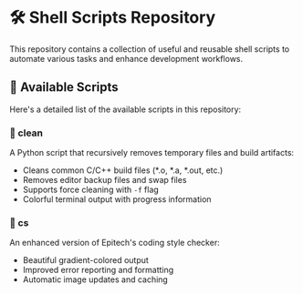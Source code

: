 # 🛠️ Shell Scripts Repository

This repository contains a collection of useful and reusable shell scripts to automate various tasks and enhance development workflows.

## 📜 Available Scripts

Here's a detailed list of the available scripts in this repository:

### 🧹 clean
A Python script that recursively removes temporary files and build artifacts:
- Cleans common C/C++ build files (*.o, *.a, *.out, etc.)
- Removes editor backup files and swap files
- Supports force cleaning with `-f` flag
- Colorful terminal output with progress information

### 🎨 cs
An enhanced version of Epitech's coding style checker:
- Beautiful gradient-colored output
- Improved error reporting and formatting
- Automatic image updates and caching
